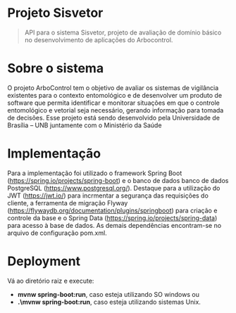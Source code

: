 # Projeto Sisvetor

> API para o sistema Sisvetor, projeto de avaliação de domínio básico no desenvolvimento de aplicações do Arbocontrol.

# Sobre o sistema
  O projeto ArboControl tem o objetivo de avaliar os sistemas de vigilância existentes
  para o contexto entomológico e de desenvolver um produto de software que permita
  identificar e monitorar situações em que o controle entomológico e vetorial seja necessário,
  gerando informação para tomada de decisões. Esse projeto está sendo desenvolvido pela
  Universidade de Brasília – UNB juntamente com o Ministério da Saúde

# Implementação
Para a implementação foi utilizado o framework Spring Boot (https://spring.io/projects/spring-boot) e 
o banco de dados banco de dados PostgreSQL (https://www.postgresql.org/). Destaque para a utilização do JWT (https://jwt.io/) para incrmentar a segurança das requisições do cliente, a ferramenta de migração Flyway (https://flywaydb.org/documentation/plugins/springboot) para criação e controle da base e o Spring Data (https://spring.io/projects/spring-data) para acesso à base de dados.
As demais dependências encontram-se no arquivo de configuração pom.xml.

# Deployment
Vá ao diretório raiz e execute: 
  - **mvnw spring-boot:run**, caso esteja utilizando SO windows ou 
  - **.\mvnw spring-boot:run**, caso esteja utilizando sistemas Unix.
